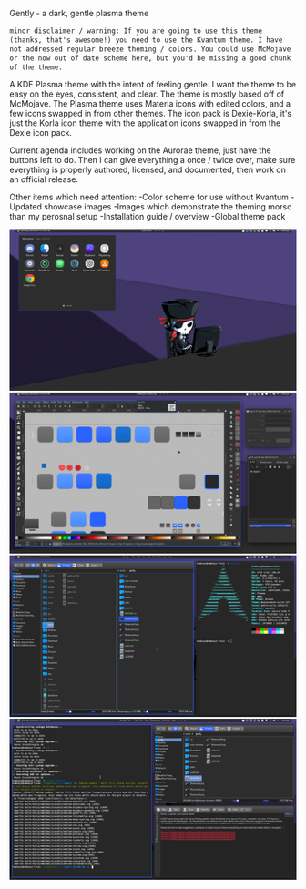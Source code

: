 Gently - a dark, gentle plasma theme

    minor disclaimer / warning: If you are going to use this theme (thanks, that's awesome!) you need to use the Kvantum theme. I have not addressed regular breeze theming / colors. You could use McMojave or the now out of date scheme here, but you'd be missing a good chunk of the theme.

A KDE Plasma theme with the intent of feeling gentle. I want the theme to be easy on the eyes, consistent, and clear. The theme is mostly based off of McMojave. The Plasma theme uses Materia icons with edited colors, and a few icons swapped in from other themes. The icon pack is Dexie-Korla, it's just the Korla icon theme with the application icons swapped in from the Dexie icon pack. 

Current agenda includes working on the Aurorae theme, just have the buttons left to do. Then I can give everything a once / twice over, make sure everything is properly authored, licensed, and documented, then work on an official release.

Other items which need attention:
-Color scheme for use without Kvantum
-Updated showcase images
-Images which demonstrate the theming morso than my perosnal setup
-Installation guide / overview
-Global theme pack

![Preview 1](https://github.com/Hawkeye0021/gently/blob/master/Showcase1.png)
![Preview 2](https://github.com/Hawkeye0021/gently/blob/master/Showcase2.png)
![Preview 3](https://github.com/Hawkeye0021/gently/blob/master/Showcase3.png)
![Preview 4](https://github.com/Hawkeye0021/gently/blob/master/Showcase9.png)
